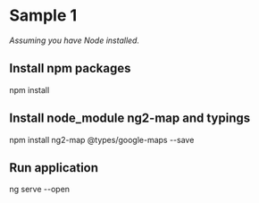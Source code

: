 # Sample 1

_Assuming you have Node installed._

## Install npm packages
npm install

## Install node_module ng2-map and typings
npm install ng2-map @types/google-maps --save

## Run application 
ng serve --open
